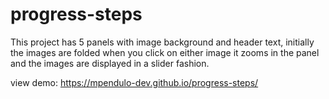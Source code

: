 # progress-steps
This project has 5 panels with image background and header text, initially the images are folded when you click on either image it zooms in the panel and the images are displayed in a slider fashion. 

view demo: https://mpendulo-dev.github.io/progress-steps/

